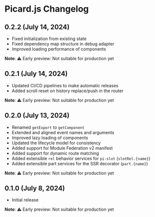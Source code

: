 # Picard.js Changelog

## 0.2.2 (July 14, 2024)

- Fixed initialization from existing state
- Fixed dependency map structure in debug adapter
- Improved loading performance of components

**Note**: ⚠️ Early preview: Not suitable for production yet

## 0.2.1 (July 14, 2024)

- Updated CI/CD pipelines to make automatic releases
- Added scroll reset on history replace/push in the router

**Note**: ⚠️ Early preview: Not suitable for production yet

## 0.2.0 (July 13, 2024)

- Renamed `getExport` to `getComponent`
- Extended and aligned event names and arguments
- Improved lazy loading of components
- Updated the lifecycle model for consistency
- Added support for Module Federation v2 manifest
- Added support for dynamic route matching
- Added extensible `rel` behavior services for `pi-slot` (`slotRel.{name}`)
- Added extensible part services for the SSR decorator (`part.{name}`)

**Note**: ⚠️ Early preview: Not suitable for production yet

## 0.1.0 (July 8, 2024)

- Initial release

**Note**: ⚠️ Early preview: Not suitable for production yet
